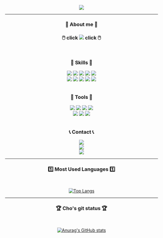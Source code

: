 <div align=center>
	<img src="https://capsule-render.vercel.app/api?type=cylinder&color=auto&height=150&section=header&text=Sunghyun_git&fontSize=70" /)
</div>

***
<div align=center>
	<h3>🧒 About me 🧒</h3>
	<h3>🖱️ click    <a href="https://cobalt-system-7c5.notion.site/c8c77ac1832541268ab4eceb0e3bd2ad"><img src="https://img.shields.io/badge/Notion-000000?style=flat&logo=Notion&logoColor=white" /></a>    click 🖱️</h3>
</div>
	
<br>
<div align=center>
	<h3>🔨 Skills 🔨</h3>
</div>

<div align="center">
	<a href="https://www.python.org/"><img src="https://img.shields.io/badge/Python-3776AB?style=flat&logo=Python&logoColor=white" /></a>
	<a href="https://pytorch.org/"><img src="https://img.shields.io/badge/PyTorch-EE4C2C?style=flat&logo=PyTorch&logoColor=white" /></a>
	<a href="https://www.tensorflow.org/?hl=ko"><img src="https://img.shields.io/badge/Tensorflow-FF6F00?style=flat&logo=TensorFlow&logoColor=white" /></a>
	<a href="https://opencv.org/"><img src="https://img.shields.io/badge/OpenCV-5C3EE8?style=flat&logo=OpenCV&logoColor=white" /></a>
	<a href="https://pandas.pydata.org//"><img src="https://img.shields.io/badge/Pandas-150458?style=flat&logo=Pandas&logoColor=white" /></a>
	<br>
	<a href="https://numpy.org/"><img src="https://img.shields.io/badge/Numpy-013243?style=flat&logo=Numpy&logoColor=white" /></a>
	<a href="https://scikit-learn.org/stable/"><img src="https://img.shields.io/badge/scikit_learn-F7931E?style=flat&logo=scikit-learn&logoColor=white" /></a>
	<a href="https://www.qt.io/"><img src="https://img.shields.io/badge/PyQT5-41CD52?style=flat&logo=Qt&logoColor=white" /></a>
	<a href="https://ultralytics.com/yolov8"><img src="https://img.shields.io/badge/YOLOv8-149EF2?style=flat&logo=YOLO&logoColor=white" /></a>
	<a href="https://streamlit.io/"><img src="https://img.shields.io/badge/Streamlit-FF4B4B?style=flat&logo=Streamlit&logoColor=white" /></a>
</div>
	
<br>
<div align=center>
	<h3>🔧 Tools 🔧</h3>
</div>
	
<div align="center">
	<a href="https://www.jetbrains.com/ko-kr/pycharm/"><img src="https://img.shields.io/badge/PyCharm-000000?style=flat&logo=PyCharm&logoColor=white" /></a>
	<a href="https://www.anaconda.com//"><img src="https://img.shields.io/badge/Anaconda-44A833?style=flat&logo=Anaconda&logoColor=white" /></a>
	<a href="https://jupyter.org/"><img src="https://img.shields.io/badge/Jupyter-F37626?style=flat&logo=Jupyter&logoColor=white" /></a>
	<a href="https://colab.research.google.com/"><img src="https://img.shields.io/badge/Google_Colab-F9AB00?style=flat&logo=Google Colab&logoColor=white" /></a>
	<br>
	<img src="https://img.shields.io/badge/Github-181717?style=flat&logo=GitHub&logoColor=white" /></a>
	<a href="https://www.autodesk.co.kr/"><img src="https://img.shields.io/badge/Inventor-FF9E0F?style=flat&logo=Instapaper&logoColor=white" /></a>
	<a href="https://www.autodesk.co.kr/"><img src="https://img.shields.io/badge/AutoCAD-E2001A?style=flat&logo=Autodesk&logoColor=white" /></a>
</div>

<br>	

<div align=center>
	<h3>📞 Contact 📞</h3>
</div>

<div align="center">
	<img src="https://img.shields.io/badge/chojs6554@gmail.com-EA4335?style=flat&logo=Gmail&logoColor=white" /></a>
	<br>
	<a href="https://www.instagram.com/_hyune98/"><img src="https://img.shields.io/badge/@hyune98-E4405F?style=flat&logo=Instagram&logoColor=white" /></a>
	<br>
	<a href="https://www.kaggle.com/"><img src="https://img.shields.io/badge/Kaggle-20BEFF?style=flat&logo=Kaggle&logoColor=white" /></a>
</div>

***

<div align=center>
	<h3>1️⃣ Most Used Languages 1️⃣</h3>
	<br>
</div>

[![Top Langs](https://github-readme-stats.vercel.app/api/top-langs/?username=Chosunghyun9806&layout=compact)](https://github.com/anuraghazra/github-readme-stats)
<br>
***

<div align=center>
	<h3>🏆 Cho's git status 🏆</h3>
	<br>
</div>

[![Anurag's GitHub stats](https://github-readme-stats.vercel.app/api?username=Chosunghyun9806)](https://github.com/Chosunghyun9806/github-readme-stats)



